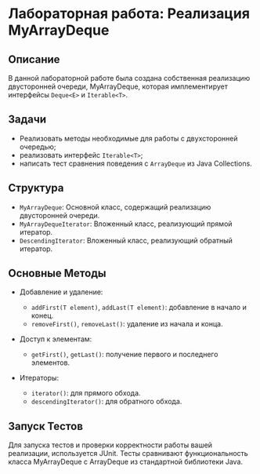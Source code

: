 # Лабораторная работа: Реализация MyArrayDeque

## Описание

В данной лабораторной работе была создана собственная реализацию двусторонней очереди, MyArrayDeque, которая имплементирует интерфейсы `Deque<E>` и `Iterable<T>`.

## Задачи

- Реализовать методы необходимые для работы с двухсторонней очередью;
- реализовать интерфейс `Iterable<T>`;
- написать тест сравнения поведения с `ArrayDeque` из Java Collections.

## Структура

- `MyArrayDeque`: Основной класс, содержащий реализацию двусторонней очереди.
- `MyArrayDequeIterator`: Вложенный класс, реализующий прямой итератор.
- `DescendingIterator`: Вложенный класс, реализующий обратный итератор.

## Основные Методы

- Добавление и удаление:
    - `addFirst(T element)`, `addLast(T element)`: добавление в начало и конец.
    - `removeFirst()`, `removeLast()`: удаление из начала и конца.

- Доступ к элементам:
    - `getFirst()`, `getLast()`: получение первого и последнего элементов.

- Итераторы:
    - `iterator()`: для прямого обхода.
    - `descendingIterator()`: для обратного обхода.

## Запуск Тестов

Для запуска тестов и проверки корректности работы вашей реализации, используется JUnit. Тесты сравнивают функциональность класса MyArrayDeque с ArrayDeque из стандартной библиотеки Java.